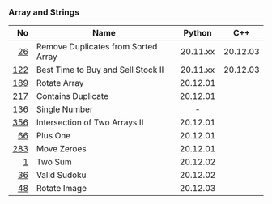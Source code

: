 ### Array and Strings

|                                                  No | Name                                |  Python  |   C++    |
|----------------------------------------------------:|-------------------------------------|:--------:|:--------:|
|  [26](../26.remove-duplicates-from-sorted-array.py) | Remove Duplicates from Sorted Array | 20.11.xx | 20.12.03 |
| [122](../122.best-time-to-buy-and-sell-stock-ii.py) | Best Time to Buy and Sell Stock II  | 20.11.xx | 20.12.03 |
|                       [189](../189.rotate-array.py) | Rotate Array                        | 20.12.01 |          |
|                 [217](../217.contains-duplicate.py) | Contains Duplicate                  | 20.12.01 |          |
|                      [136](../136.single-number.py) | Single Number                       |    -     |          |
|      [356](../350.intersection-of-two-arrays-ii.py) | Intersection of Two Arrays II       | 20.12.01 |          |
|                             [66](../66.plus-one.py) | Plus One                            | 20.12.01 |          |
|                        [283](../283.move-zeroes.py) | Move Zeroes                         | 20.12.01 |          |
|                                [1](../1.two-sum.py) | Two Sum                             | 20.12.02 |          |
|                         [36](../36.valid-sudoku.py) | Valid Sudoku                        | 20.12.02 |          |
|                         [48](../48.rotate-image.py) | Rotate Image                        | 20.12.03 |          |